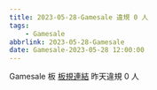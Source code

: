 ```yaml
---
title: 2023-05-28-Gamesale 違規 0 人
tags:
    - Gamesale
abbrlink: 2023-05-28-Gamesale
date: Gamesale-2023-05-28 12:00:00
---
```

Gamesale 板 [板規連結](https://www.ptt.cc/bbs/Gossiping/M.1637425085.A.07D.html)
昨天違規 0 人
